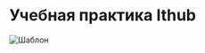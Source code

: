 # Учебная практика Ithub

![Шаблон](https://user-images.githubusercontent.com/73714921/124766129-4d6f3700-df3f-11eb-9ba9-ffd51daf3c4a.png)

